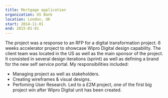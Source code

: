 ```yaml
---
title: Mortgage application
organization: US Bank
location: London, UK
start: 2014-11-01
end: 2015-01-01
---
```


The project was a response to an RFP for a digital transformation project.
6 weeks accelerator project to showcase Wipro Digital design capability.
The client team was located in the US as well as the main sponsor of the project.
It consisted in several design iterations (sprint) as well as defining a brand for the new self service portal. My responsibilities included:
- Managing project as well as stakeholders.
- Creating wireframes & visual designs.
- Perfoming User Research.
Led to a £2M project, one of the first big project win after Wipro Digital unit has been created.